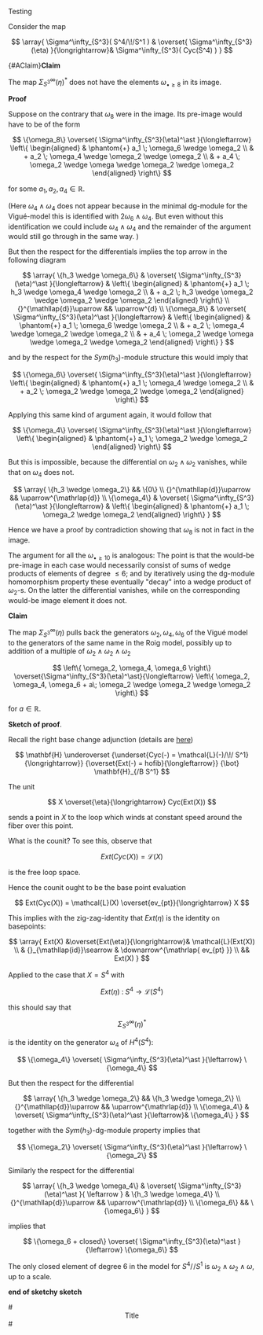Testing

Consider the map

$$
  \array{
    \Sigma^\infty_{S^3}( S^4/\!/S^1 )
    &
      \overset{
         \Sigma^\infty_{S^3}(\eta)
      }{\longrightarrow}&
    \Sigma^\infty_{S^3}( Cyc(S^4) )  
  }
$$

{#AClaim}**Claim**

The map $\Sigma^\infty_{S^3}(\eta)^\ast$ does not have the elements
$\omega_{\bullet \geq 8}$ in its image.

**Proof**

Suppose on the contrary that $\omega_8$ were in the image. Its pre-image would have to be of the form

$$
  \{\omega_8\}
  \overset{
    \Sigma^\infty_{S^3}(\eta)^\ast
  }{\longleftarrow}
  \left\{
    \begin{aligned}
      & \phantom{+} a_1 \; \omega_6 \wedge \omega_2
      \\
      & + 
      a_2 \; \omega_4 \wedge \omega_2 \wedge \omega_2
      \\
      & +
      a_4 \; \omega_2 \wedge \omega \wedge \omega_2 \wedge \omega_2
    \end{aligned}
  \right\}
$$

for some $a_1, a_2, a_4 \in \mathbb{R}$.

(Here $\omega_4 \wedge \omega_4$ does not appear because in the minimal dg-module for the Vigu&eacute;-model this is identified with $2 \omega_6 \wedge \omega_4$. But even without this identification we could include $\omega_4 \wedge \omega_4$ and the remainder of the argument would still go through in the same way. )

But then the respect for the differentials implies the top arrow in the following diagram

$$
  \array{
  \{h_3 \wedge \omega_6\}
  &
  \overset{ \Sigma^\infty_{S^3}(\eta)^\ast }{\longleftarrow}
  &
  \left\{
    \begin{aligned}
      & \phantom{+} a_1 \; h_3 \wedge \omega_4 \wedge \omega_2
      \\
      & + 
      a_2 \; h_3 \wedge \omega_2 \wedge \omega_2 \wedge \omega_2
    \end{aligned}
  \right\}
    \\
    {}^{\mathllap{d}}\uparrow
    &&
    \uparrow^{d}
    \\
    \{\omega_8\}
    &
    \overset{
      \Sigma^\infty_{S^3}(\eta)^\ast
    }{\longleftarrow}
    &
    \left\{
      \begin{aligned}
        & \phantom{+} a_1 \; \omega_6 \wedge \omega_2
        \\
        & + 
        a_2 \; \omega_4 \wedge \omega_2 \wedge \omega_2
        \\
        & +
        a_4 \; \omega_2 \wedge \omega \wedge \omega_2 \wedge \omega_2
      \end{aligned}
    \right\}
  }
$$

and by the respect for the $Sym(h_3)$-module structure this would imply that

$$
  \{\omega_6\}
  \overset{
    \Sigma^\infty_{S^3}(\eta)^\ast
  }{\longleftarrow}
  \left\{
    \begin{aligned}
      & \phantom{+} a_1 \; \omega_4 \wedge \omega_2
      \\
      & + 
      a_2 \; \omega_2 \wedge \omega_2 \wedge \omega_2
    \end{aligned}
  \right\}
$$

Applying this same kind of argument again, it would follow that

$$
  \{\omega_4\}
  \overset{
    \Sigma^\infty_{S^3}(\eta)^\ast
  }{\longleftarrow}
  \left\{
    \begin{aligned}
      & \phantom{+} a_1 \; \omega_2 \wedge \omega_2
    \end{aligned}
  \right\}
$$

But this is impossible, because the differential on $\omega_2 \wedge \omega_2$ vanishes, while that on $\omega_4$ does not. 


$$
  \array{
    \{h_3 \wedge \omega_2\}
    &&
    \{0\}
    \\
    {}^{\mathllap{d}}\uparrow
     &&
    \uparrow^{\mathrlap{d}}
    \\
    \{\omega_4\}
    &
    \overset{
      \Sigma^\infty_{S^3}(\eta)^\ast
    }{\longleftarrow}
    &
    \left\{
      \begin{aligned}
        & \phantom{+} a_1 \; \omega_2 \wedge \omega_2
      \end{aligned}
    \right\}
  }
$$


Hence we have a proof by contradiction showing that $\omega_8$ is not in fact in the image.

The argument for all the $\omega_{\bullet \geq 10}$ is analogous: The point is that the would-be pre-image in each case would necessarily consist of sums of wedge products of elements of degree $\leq 6$; and by iteratively using the dg-module homomorphism property these eventually "decay" into a wedge product of $\omega_2$-s. On the latter the differential vanishes, while on the corresponding would-be image element it does not.



**Claim**

The map $\Sigma^\infty_{S^3}(\eta)$
pulls back the generators $\omega_2, \omega_4, \omega_6$ of the Vigu&eacute; model to the generators of the same name in the Roig model, possibly up to addition of a multiple of $\omega_2 \wedge \omega_2 \wedge \omega_2$

$$
  \left\{
    \omega_2, \omega_4, \omega_6
  \right\}
   \overset{\Sigma^\infty_{S^3}(\eta)^\ast}{\longleftarrow}
  \left\{
    \omega_2, \omega_4, \omega_6 + a\; \omega_2 \wedge \omega_2 \wedge \omega_2
  \right\}
$$

for $a \in \mathbb{R}$.



**Sketch of proof**.

Recall the right base change adjunction (details are [here](https://ncatlab.org/schreiber/show/Super+Lie+n-algebra+of+Super+p-branes#GeneralReduction))

$$
  \mathbf{H}
  \underoverset
    {\underset{Cyc(-) = \mathcal{L}(-)/\!/ S^1}{\longrightarrow}}
    {\overset{Ext(-) = hofib}{\longleftarrow}}
    {\bot}
  \mathbf{H}_{/B S^1}
$$

The unit

$$
  X \overset{\eta}{\longrightarrow} Cyc(Ext(X))
$$

sends a point in $X$ to the loop which winds at constant speed around the fiber over this point.

What is the counit? To see this, observe that

$$
  Ext(Cyc(X)) = \mathcal{L}(X)
$$

is the free loop space.

Hence the counit ought to be the base point evaluation

$$
  Ext(Cyc(X)) = \mathcal{L}(X) \overset{ev_{pt}}{\longrightarrow} X
$$

This implies with the zig-zag-identity that $Ext(\eta)$ is the identity on basepoints:

$$
  \array{
    Ext(X) &\overset{Ext(\eta)}{\longrightarrow}& \mathcal{L}(Ext(X))
    \\
    & {}_{\mathllap{id}}\searrow & \downarrow^{\mathrlap{ ev_{pt} }}
    \\
    && Ext(X)
  }
$$

Applied to the case that $X = S^4$ with

$$
  Ext(\eta)
  \;\colon\;
  S^4 \longrightarrow \mathcal{L}(S^4)
$$

this should say that 

$$
  \Sigma^\infty_{S^3}(\eta)^\ast
$$

is the identity on the generator $\omega_4$ of $H^4(S^4)$:

$$
  \{\omega_4\}
  \overset{
    \Sigma^\infty_{S^3}(\eta)^\ast
  }{\leftarrow}
  \{\omega_4\}
$$

But then the respect for the differential

$$
  \array{
    \{h_3 \wedge \omega_2\}
    &&
    \{h_3 \wedge \omega_2\}    
    \\
    {}^{\mathllap{d}}\uparrow && \uparrow^{\mathrlap{d}}
    \\
    \{\omega_4\}
    &
      \overset{ \Sigma^\infty_{S^3}(\eta)^\ast }{\leftarrow}&
    \{\omega_4\}
  }
$$

together with the $Sym(h_3)$-dg-module property
implies that 

$$
  \{\omega_2\}
  \overset{
     \Sigma^\infty_{S^3}(\eta)^\ast
  }{\leftarrow}
  \{\omega_2\}
$$

Similarly the respect for the differential


$$
  \array{
    \{h_3 \wedge \omega_4\}
    &
      \overset{
        \Sigma^\infty_{S^3}(\eta)^\ast
      }{
        \leftarrow
      }
    &
    \{h_3 \wedge \omega_4\}    
    \\
    {}^{\mathllap{d}}\uparrow && \uparrow^{\mathrlap{d}}
    \\
    \{\omega_6\}
    &&
    \{\omega_6\}
  }
$$

implies that 

$$
  \{\omega_6 + closed\}
    \overset{
      \Sigma^\infty_{S^3}(\eta)^\ast
    }{\leftarrow}
  \{\omega_6\}
$$

The only closed element of degree 6 in the model for $S^4/\!/S^1$ is $\omega_2 \wedge \omega_2 \wedge \omega$, up to a scale.


**end of sketchy sketch**

#<span style="display: block; text-align: center;">Title</span>#


